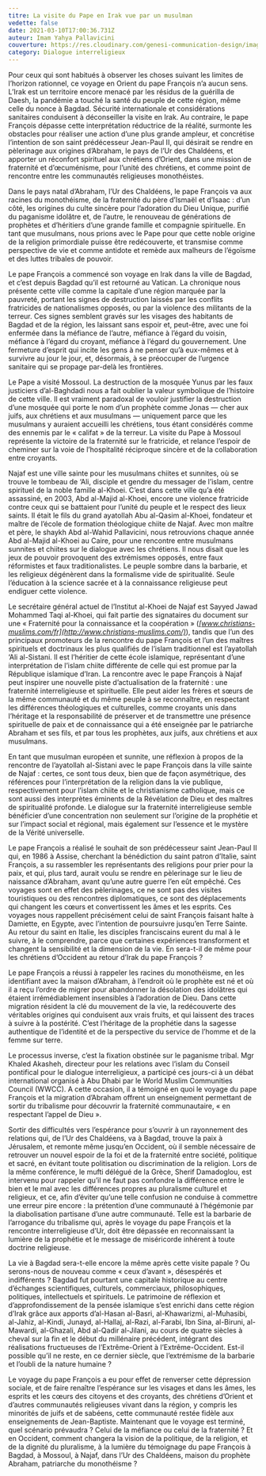 ```yaml
---
titre: La visite du Pape en Irak vue par un musulman
vedette: false
date: 2021-03-10T17:00:36.731Z
auteur: Imam Yahya Pallavicini
couverture: https://res.cloudinary.com/genesi-communication-design/image/upload/v1615402714/ihei/ImamYahyaPallavicinietPapeFranc%CC%A7ois_imsros.jpg
category: Dialogue interreligieux
---
```

Pour ceux qui sont habitués à observer les choses suivant les limites de l’horizon rationnel, ce voyage en Orient du pape François n’a aucun sens. L’Irak est un territoire encore menacé par les résidus de la guérilla de Daesh, la pandémie a touché la santé du peuple de cette région, même celle du nonce à Bagdad. Sécurité internationale et considérations sanitaires conduisent à déconseiller la visite en Irak. Au contraire, le pape François dépasse cette interprétation réductrice de la réalité, surmonte les obstacles pour réaliser une action d’une plus grande ampleur, et concrétise l’intention de son saint prédécesseur Jean-Paul II, qui désirait se rendre en pèlerinage aux origines d’Abraham, le pays de l’Ur des Chaldéens, et apporter un réconfort spirituel aux chrétiens d’Orient, dans une mission de fraternité et d’œcuménisme, pour l’unité des chrétiens, et comme point de rencontre entre les communautés religieuses monothéistes.

Dans le pays natal d’Abraham, l’Ur des Chaldéens, le pape François va aux racines du monothéisme, de la fraternité du père d’Ismaël et d’Isaac&nbsp;: d’un côté, les origines du culte sincère pour l’adoration du Dieu Unique, purifié du paganisme idolâtre et, de l’autre, le renouveau de générations de prophètes et d’héritiers d’une grande famille et compagnie spirituelle. En tant que musulmans, nous prions avec le Pape pour que cette noble origine de la religion primordiale puisse être redécouverte, et transmise comme perspective de vie et comme antidote et remède aux malheurs de l’égoïsme et des luttes tribales de pouvoir.

Le pape François a commencé son voyage en Irak dans la ville de Bagdad, et c’est depuis Bagdad qu’il est retourné au Vatican. La chronique nous présente cette ville comme la capitale d’une région marquée par la pauvreté, portant les signes de destruction laissés par les conflits fratricides de nationalismes opposés, ou par la violence des militants de la terreur. Ces signes semblent gravés sur les visages des habitants de Bagdad et de la région, les laissant sans espoir et, peut-être, avec une foi enfermée dans la méfiance de l’autre, méfiance à l’égard du voisin, méfiance à l’égard du croyant, méfiance à l’égard du gouvernement. Une fermeture d’esprit qui incite les gens à ne penser qu’à eux-mêmes et à survivre au jour le jour, et, désormais, à se préoccuper de l’urgence sanitaire qui se propage par-delà les frontières.

Le Pape a visité Mossoul. La destruction de la mosquée Yunus par les faux justiciers d’al-Baghdadi nous a fait oublier la valeur symbolique de l’histoire de cette ville. Il est vraiment paradoxal de vouloir justifier la destruction d’une mosquée qui porte le nom d’un prophète comme Jonas —&nbsp;cher aux juifs, aux chrétiens et aux musulmans&nbsp;— uniquement parce que les musulmans y auraient accueilli les chrétiens, tous étant considérés comme des ennemis par le «&nbsp;califat&nbsp;» de la terreur. La visite du Pape à Mossoul représente la victoire de la fraternité sur le fratricide, et relance l’espoir de cheminer sur la voie de l’hospitalité réciproque sincère et de la collaboration entre croyants.

Najaf est une ville sainte pour les musulmans chiites et sunnites, où se trouve le tombeau de ‘Ali, disciple et gendre du messager de l’islam, centre spirituel de la noble famille al-Khoei. C’est dans cette ville qu’a été assassiné, en 2003, Abd al-Majid al-Khoei, encore une violence fratricide contre ceux qui se battaient pour l’unité du peuple et le respect des lieux saints. Il était le fils du grand ayatollah Abu al-Qasim al-Khoei, fondateur et maître de l’école de formation théologique chiite de Najaf. Avec mon maître et père, le shaykh Abd al-Wahid Pallavicini, nous retrouvions chaque année Abd al-Majid al-Khoei au Caire, pour une rencontre entre musulmans sunnites et chiites sur le dialogue avec les chrétiens. Il nous disait que les jeux de pouvoir provoquent des extrémismes opposés, entre faux réformistes et faux traditionalistes. Le peuple sombre dans la barbarie, et les religieux dégénèrent dans la formalisme vide de spiritualité. Seule l’éducation à la science sacrée et à la connaissance religieuse peut endiguer cette violence.

Le secrétaire général actuel de l’Institut al-Khoei de Najaf est Sayyed Jawad Mohammed Taqi al-Khoei, qui fait partie des signataires du document sur une «&nbsp;Fraternité pour la connaissance et la coopération&nbsp;» (*[www.christians-muslims.com/fr](http://www.christians-muslims.com/)*), tandis que l’un des principaux promoteurs de la rencontre du pape François et l’un des maîtres spirituels et doctrinaux les plus qualifiés de l’islam traditionnel est l’ayatollah ‘Ali al-Sistani. Il est l’héritier de cette école islamique, représentant d’une interprétation de l’islam chiite différente de celle qui est promue par la République islamique d’Iran. La rencontre avec le pape François à Najaf peut inspirer une nouvelle piste d’actualisation de la fraternité&nbsp;: une fraternité interreligieuse et spirituelle. Elle peut aider les frères et sœurs de la même communauté et du même peuple à se reconnaître, en respectant les différences théologiques et culturelles, comme croyants unis dans l’héritage et la responsabilité de préserver et de transmettre une présence spirituelle de paix et de connaissance qui a été enseignée par le patriarche Abraham et ses fils, et par tous les prophètes, aux juifs, aux chrétiens et aux musulmans.

En tant que musulman européen et sunnite, une réflexion à propos de la rencontre de l’ayatollah al-Sistani avec le pape François dans la ville sainte de Najaf&nbsp;: certes, ce sont tous deux, bien que de façon asymétrique, des références pour l’interprétation de la religion dans la vie publique, respectivement pour l’islam chiite et le christianisme catholique, mais ce sont aussi des interprètes éminents de la Révélation de Dieu et des maîtres de spiritualité profonde. Le dialogue sur la fraternité interreligieuse semble bénéficier d’une concentration non seulement sur l’origine de la prophétie et sur l’impact social et régional, mais également sur l’essence et le mystère de la Vérité universelle.

Le pape François a réalisé le souhait de son prédécesseur saint Jean-Paul II qui, en 1986 à Assise, cherchant la bénédiction du saint patron d’Italie, saint François, a su rassembler les représentants des religions pour prier pour la paix, et qui, plus tard, aurait voulu se rendre en pèlerinage sur le lieu de naissance d’Abraham, avant qu’une autre guerre l’en eût empêché. Ces voyages sont en effet des pèlerinages, ce ne sont pas des visites touristiques ou des rencontres diplomatiques, ce sont des déplacements qui changent les cœurs et convertissent les âmes et les esprits. Ces voyages nous rappellent précisément celui de saint François faisant halte à Damiette, en Egypte, avec l’intention de poursuivre jusqu’en Terre Sainte. Au retour du saint en Italie, les disciples franciscains eurent du mal à le suivre, à le comprendre, parce que certaines expériences transforment et changent la sensibilité et la dimension de la vie. En sera-t-il de même pour les chrétiens d’Occident au retour d’Irak du pape François&nbsp;?

Le pape François a réussi à rappeler les racines du monothéisme, en les identifiant avec la maison d’Abraham, à l’endroit où le prophète est né et où il a reçu l’ordre de migrer pour abandonner la désolation des idolâtres qui étaient irrémédiablement insensibles à l’adoration de Dieu. Dans cette migration résident la clé du mouvement de la vie, la redécouverte des véritables origines qui conduisent aux vrais fruits, et qui laissent des traces à suivre à la postérité. C’est l’héritage de la prophétie dans la sagesse authentique de l’identité et de la perspective du service de l’homme et de la femme sur terre.

Le processus inverse, c’est la fixation obstinée sur le paganisme tribal. Mgr Khaled Akasheh, directeur pour les relations avec l’islam du Conseil pontifical pour le dialogue interreligieux, a participé ces jours-ci à un débat international organisé à Abu Dhabi par le World Muslim Communities Council (WWCC). A cette occasion, il a témoigné en quoi le voyage du pape François et la migration d’Abraham offrent un enseignement permettant de sortir du tribalisme pour découvrir la fraternité communautaire, «&nbsp;en respectant l’appel de Dieu&nbsp;».

Sortir des difficultés vers l’espérance pour s’ouvrir à un rayonnement des relations qui, de l’Ur des Chaldéens, va à Bagdad, trouve la paix à Jérusalem, et remonte même jusqu’en Occident, où il semble nécessaire de retrouver un nouvel espoir de la foi et de la fraternité entre société, politique et sacré, en évitant toute politisation ou discrimination de la religion. Lors de la même conférence, le mufti délégué de la Grèce, Sherif Damadoglou, est intervenu pour rappeler qu’il ne faut pas confondre la différence entre le bien et le mal avec les différences propres au pluralisme culturel et religieux, et ce, afin d’éviter qu’une telle confusion ne conduise à commettre une erreur pire encore&nbsp;: la prétention d’une communauté à l’hégémonie par la diabolisation partisane d’une autre communauté. Telle est la barbarie de l’arrogance du tribalisme qui, après le voyage du pape François et la rencontre interreligieuse d’Ur, doit être dépassée en reconnaissant la lumière de la prophétie et le message de miséricorde inhérent à toute doctrine religieuse.

La vie à Bagdad sera-t-elle encore la même après cette visite papale&nbsp;? Ou serons-nous de nouveau comme «&nbsp;ceux d’avant&nbsp;», désespérés et indifférents&nbsp;? Bagdad fut pourtant une capitale historique au centre d’échanges scientifiques, culturels, commerciaux, philosophiques, politiques, intellectuels et spirituels. Le patrimoine de réflexion et d’approfondissement de la pensée islamique s’est enrichi dans cette région d’Irak grâce aux apports d’al-Hasan al-Basri, al-Khawarizmi, al-Muhasibi, al-Jahiz, al-Kindi, Junayd, al-Hallaj, al-Razi, al-Farabi, Ibn Sina, al-Biruni, al-Mawardi, al-Ghazali, Abd al-Qadir al-Jilani, au cours de quatre siècles à cheval sur la fin et le début du millénaire précédent, intégrant des réalisations fructueuses de l’Extrême-Orient à l’Extrême-Occident. Est-il possible qu’il ne reste, en ce dernier siècle, que l’extrémisme de la barbarie et l’oubli de la nature humaine&nbsp;?

[](<>)Le voyage du pape François a eu pour effet de renverser cette dépression sociale, et de faire renaître l’espérance sur les visages et dans les âmes, les esprits et les cœurs des citoyens et des croyants, des chrétiens d’Orient et d’autres communautés religieuses vivant dans la région, y compris les minorités de juifs et de sabéens, cette communauté restée fidèle aux enseignements de Jean-Baptiste. Maintenant que le voyage est terminé, quel scénario prévaudra&nbsp;? Celui de la méfiance ou celui de la fraternité&nbsp;? Et en Occident, comment changera la vision de la politique, de la religion, et de la dignité du pluralisme, à la lumière du témoignage du pape François à Bagdad, à Mossoul, à Najaf, dans l’Ur des Chaldéens, maison du prophète Abraham, patriarche du monothéisme&nbsp;?